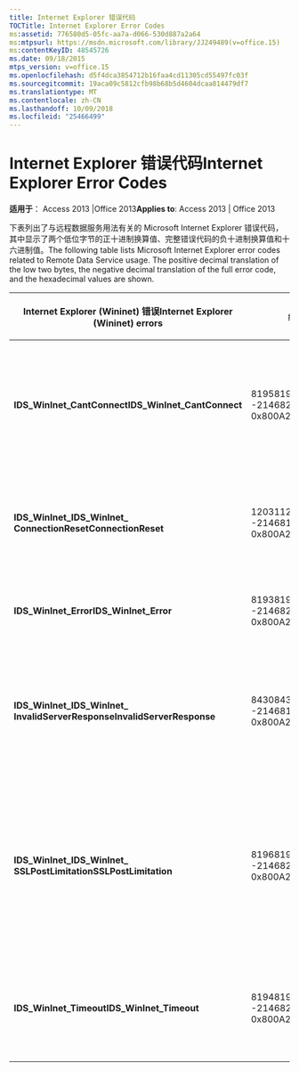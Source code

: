 ```yaml
---
title: Internet Explorer 错误代码
TOCTitle: Internet Explorer Error Codes
ms:assetid: 776580d5-05fc-aa7a-d066-530d887a2a64
ms:mtpsurl: https://msdn.microsoft.com/library/JJ249489(v=office.15)
ms:contentKeyID: 48545726
ms.date: 09/18/2015
mtps_version: v=office.15
ms.openlocfilehash: d5f4dca3854712b16faa4cd11305cd55497fc03f
ms.sourcegitcommit: 19aca09c5812cfb98b68b5d4604dcaa814479df7
ms.translationtype: MT
ms.contentlocale: zh-CN
ms.lasthandoff: 10/09/2018
ms.locfileid: "25466499"
---
```

# <a name="internet-explorer-error-codes"></a><span data-ttu-id="7b25b-102">Internet Explorer 错误代码</span><span class="sxs-lookup"><span data-stu-id="7b25b-102">Internet Explorer Error Codes</span></span>


<span data-ttu-id="7b25b-103">**适用于**： Access 2013 |Office 2013</span><span class="sxs-lookup"><span data-stu-id="7b25b-103">**Applies to**: Access 2013 | Office 2013</span></span>

<span data-ttu-id="7b25b-p101">下表列出了与远程数据服务用法有关的 Microsoft Internet Explorer 错误代码，其中显示了两个低位字节的正十进制换算值、完整错误代码的负十进制换算值和十六进制值。</span><span class="sxs-lookup"><span data-stu-id="7b25b-p101">The following table lists Microsoft Internet Explorer error codes related to Remote Data Service usage. The positive decimal translation of the low two bytes, the negative decimal translation of the full error code, and the hexadecimal values are shown.</span></span>

<table>
<colgroup>
<col style="width: 33%" />
<col style="width: 33%" />
<col style="width: 33%" />
</colgroup>
<thead>
<tr class="header">
<th><p><span data-ttu-id="7b25b-106">Internet Explorer (Wininet) 错误</span><span class="sxs-lookup"><span data-stu-id="7b25b-106">Internet Explorer (Wininet) errors</span></span></p></th>
<th><p><span data-ttu-id="7b25b-107">编号</span><span class="sxs-lookup"><span data-stu-id="7b25b-107">Number</span></span></p></th>
<th><p><span data-ttu-id="7b25b-108">说明</span><span class="sxs-lookup"><span data-stu-id="7b25b-108">Description</span></span></p></th>
</tr>
</thead>
<tbody>
<tr class="odd">
<td><p><span data-ttu-id="7b25b-109"><strong>IDS_WinInet_CantConnect</strong></span><span class="sxs-lookup"><span data-stu-id="7b25b-109"><strong>IDS_WinInet_CantConnect</strong></span></span></p></td>
<td><p><span data-ttu-id="7b25b-110">8195</span><span class="sxs-lookup"><span data-stu-id="7b25b-110">8195</span></span><br />
<span data-ttu-id="7b25b-111">-2146820093</span><span class="sxs-lookup"><span data-stu-id="7b25b-111">-2146820093</span></span><br />
<span data-ttu-id="7b25b-112">0x800A2003</span><span class="sxs-lookup"><span data-stu-id="7b25b-112">0x800A2003</span></span></p></td>
<td><p><span data-ttu-id="7b25b-113">Internet 客户端错误：无法连接到服务器。</span><span class="sxs-lookup"><span data-stu-id="7b25b-113">Internet Client Error: Cannot Connect to Server.</span></span></p></td>
</tr>
<tr class="even">
<td><p><span data-ttu-id="7b25b-114"><strong>IDS_WinInet_</span><span class="sxs-lookup"><span data-stu-id="7b25b-114"><strong>IDS_WinInet_</span></span><br />
<span data-ttu-id="7b25b-115">ConnectionReset</strong></span><span class="sxs-lookup"><span data-stu-id="7b25b-115">ConnectionReset</strong></span></span></p></td>
<td><p><span data-ttu-id="7b25b-116">12031</span><span class="sxs-lookup"><span data-stu-id="7b25b-116">12031</span></span><br />
<span data-ttu-id="7b25b-117">-2146816257</span><span class="sxs-lookup"><span data-stu-id="7b25b-117">-2146816257</span></span><br />
<span data-ttu-id="7b25b-118">0x800A2EFF</span><span class="sxs-lookup"><span data-stu-id="7b25b-118">0x800A2EFF</span></span></p></td>
<td><p><span data-ttu-id="7b25b-119">Internet 客户端错误：连接重置。</span><span class="sxs-lookup"><span data-stu-id="7b25b-119">Internet Client Error: Connection Reset.</span></span></p></td>
</tr>
<tr class="odd">
<td><p><span data-ttu-id="7b25b-120"><strong>IDS_WinInet_Error</strong></span><span class="sxs-lookup"><span data-stu-id="7b25b-120"><strong>IDS_WinInet_Error</strong></span></span></p></td>
<td><p><span data-ttu-id="7b25b-121">8193</span><span class="sxs-lookup"><span data-stu-id="7b25b-121">8193</span></span><br />
<span data-ttu-id="7b25b-122">-2146820095</span><span class="sxs-lookup"><span data-stu-id="7b25b-122">-2146820095</span></span><br />
<span data-ttu-id="7b25b-123">0x800A2001</span><span class="sxs-lookup"><span data-stu-id="7b25b-123">0x800A2001</span></span></p></td>
<td><p><span data-ttu-id="7b25b-124">Internet 客户端错误。</span><span class="sxs-lookup"><span data-stu-id="7b25b-124">Internet Client Error.</span></span></p></td>
</tr>
<tr class="even">
<td><p><span data-ttu-id="7b25b-125"><strong>IDS_WinInet_</span><span class="sxs-lookup"><span data-stu-id="7b25b-125"><strong>IDS_WinInet_</span></span><br />
<span data-ttu-id="7b25b-126">InvalidServerResponse</strong></span><span class="sxs-lookup"><span data-stu-id="7b25b-126">InvalidServerResponse</strong></span></span></p></td>
<td><p><span data-ttu-id="7b25b-127">8430</span><span class="sxs-lookup"><span data-stu-id="7b25b-127">8430</span></span><br />
<span data-ttu-id="7b25b-128">-2146819858</span><span class="sxs-lookup"><span data-stu-id="7b25b-128">-2146819858</span></span><br />
<span data-ttu-id="7b25b-129">0x800A20EE</span><span class="sxs-lookup"><span data-stu-id="7b25b-129">0x800A20EE</span></span></p></td>
<td><p><span data-ttu-id="7b25b-130">Internet 客户端错误：服务器响应无效。</span><span class="sxs-lookup"><span data-stu-id="7b25b-130">Internet Client Error: Invalid Server Response.</span></span></p></td>
</tr>
<tr class="odd">
<td><p><span data-ttu-id="7b25b-131"><strong>IDS_WinInet_</span><span class="sxs-lookup"><span data-stu-id="7b25b-131"><strong>IDS_WinInet_</span></span><br />
<span data-ttu-id="7b25b-132">SSLPostLimitation</strong></span><span class="sxs-lookup"><span data-stu-id="7b25b-132">SSLPostLimitation</strong></span></span></p></td>
<td><p><span data-ttu-id="7b25b-133">8196</span><span class="sxs-lookup"><span data-stu-id="7b25b-133">8196</span></span><br />
<span data-ttu-id="7b25b-134">-2146820092</span><span class="sxs-lookup"><span data-stu-id="7b25b-134">-2146820092</span></span><br />
<span data-ttu-id="7b25b-135">0x800A2004</span><span class="sxs-lookup"><span data-stu-id="7b25b-135">0x800A2004</span></span></p></td>
<td><p><span data-ttu-id="7b25b-136">Internet 客户端错误：SSL 错误（可能是 32K 数据上载限制）。</span><span class="sxs-lookup"><span data-stu-id="7b25b-136">Internet Client Error: SSL Error (possibly 32K data upload limitation).</span></span></p></td>
</tr>
<tr class="even">
<td><p><span data-ttu-id="7b25b-137"><strong>IDS_WinInet_Timeout</strong></span><span class="sxs-lookup"><span data-stu-id="7b25b-137"><strong>IDS_WinInet_Timeout</strong></span></span></p></td>
<td><p><span data-ttu-id="7b25b-138">8194</span><span class="sxs-lookup"><span data-stu-id="7b25b-138">8194</span></span><br />
<span data-ttu-id="7b25b-139">-2146820094</span><span class="sxs-lookup"><span data-stu-id="7b25b-139">-2146820094</span></span><br />
<span data-ttu-id="7b25b-140">0x800A2002</span><span class="sxs-lookup"><span data-stu-id="7b25b-140">0x800A2002</span></span></p></td>
<td><p><span data-ttu-id="7b25b-141">Internet 客户端错误：请求超时。</span><span class="sxs-lookup"><span data-stu-id="7b25b-141">Internet Client Error: Request Timeout.</span></span></p></td>
</tr>
</tbody>
</table>


